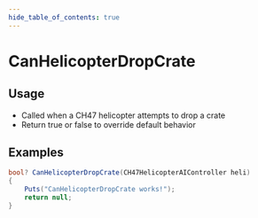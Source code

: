```yaml
---
hide_table_of_contents: true
---
```


# CanHelicopterDropCrate

## Usage

* Called when a CH47 helicopter attempts to drop a crate
* Return true or false to override default behavior

## Examples

```csharp title=""
bool? CanHelicopterDropCrate(CH47HelicopterAIController heli)
{
    Puts("CanHelicopterDropCrate works!");
    return null;
}
```
